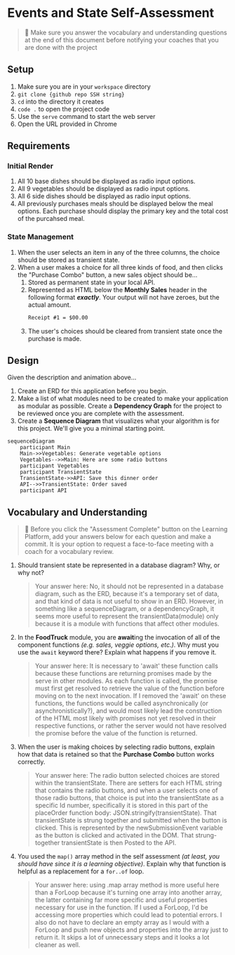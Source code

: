 # Events and State Self-Assessment

> 🧨 Make sure you answer the vocabulary and understanding questions at the end of this document before notifying your coaches that you are done with the project

## Setup

1. Make sure you are in your `workspace` directory
1. `git clone {github repo SSH string}`
1. `cd` into the directory it creates
1. `code .` to open the project code
1. Use the `serve` command to start the web server
1. Open the URL provided in Chrome

## Requirements

### Initial Render

1. All 10 base dishes should be displayed as radio input options.
1. All 9 vegetables should be displayed as radio input options.
1. All 6 side dishes should be displayed as radio input options.
1. All previously purchases meals should be displayed below the meal options. Each purchase should display the primary key and the total cost of the purcahsed meal.

### State Management

1. When the user selects an item in any of the three columns, the choice should be stored as transient state.
1. When a user makes a choice for all three kinds of food, and then clicks the "Purchase Combo" button, a new sales object should be...
    1. Stored as permanent state in your local API.
    1. Represented as HTML below the **Monthly Sales** header in the following format **_exactly_**. Your output will not have zeroes, but the actual amount.
        ```html
        Receipt #1 = $00.00
        ```
   1. The user's choices should be cleared from transient state once the purchase is made.

## Design

Given the description and animation above...

1. Create an ERD for this application before you begin.
1. Make a list of what modules need to be created to make your application as modular as possible. Create a **Dependency Graph** for the project to be reviewed once you are complete with the assessment.
1. Create a **Sequence Diagram** that visualizes what your algorithm is for this project. We'll give you a minimal starting point.

```mermaid
sequenceDiagram
    participant Main
    Main->>Vegetables: Generate vegetable options
    Vegetables-->>Main: Here are some radio buttons
    participant Vegetables
    participant TransientState
    TransientState->>API: Save this dinner order
    API-->>TransientState: Order saved
    participant API
```

## Vocabulary and Understanding

> 🧨 Before you click the "Assessment Complete" button on the Learning Platform, add your answers below for each question and make a commit. It is your option to request a face-to-face meeting with a coach for a vocabulary review.

1. Should transient state be represented in a database diagram? Why, or why not?
   > Your answer here: No, it should not be represented in a database diagram, such as the ERD, because it's a temporary set of data, and that kind of data is not useful to show in an ERD. However, in something like a sequenceDiagram, or a dependencyGraph, it seems more useful to represent the transientData(module) only because it is a module with functions that affect other modules. 

2. In the **FoodTruck** module, you are **await**ing the invocation of all of the component functions _(e.g. sales, veggie options, etc.)_. Why must you use the `await` keyword there? Explain what happens if you remove it.
   > Your answer here: It is necessary to 'await' these function calls because these functions are returning promises made by the serve in other modules. As each function is called, the promise must first get resolved to retrieve the value of the function before moving on to the next invocation. If I removed the 'await' on these functions, the functions would be called asynchronically (or asynchronistically?), and would most likely lead the construction of the HTML most likely with promises not yet resolved in their respective functions, or rather the server would not have resolved the promise before the value of the function is returned.  

3. When the user is making choices by selecting radio buttons, explain how that data is retained so that the **Purchase Combo** button works correctly.
   > Your answer here: The radio button selected choices are stored within the transientState. There are setters for each HTML string that contains the radio buttons, and when a user selects one of those radio buttons, that choice is put into the transientState as a specific Id number, specifically it is stored in this part of the placeOrder function body: JSON.stringify(transientState). That transientState is strung together and submitted when the button is clicked. This is represented by the newSubmissionEvent variable as the button is clicked and activated in the DOM. That strung-together transientState is then Posted to the API. 

4. You used the `map()` array method in the self assessment _(at least, you should have since it is a learning objective)_. Explain why that function is helpful as a replacement for a `for..of` loop.
   > Your answer here: using .map array method is more useful here than a ForLoop because it's turning one array into another array, the latter containing far more specific and useful properties necessary for use in the function. If I used a ForLoop, I'd be accessing more properties which could lead to potential errors. I also do not have to declare an empty array as I would with a ForLoop and push new objects and properties into the array just to return it. It skips a lot of unnecessary steps and it looks a lot cleaner as well. 
